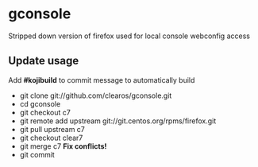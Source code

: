 # gconsole

Stripped down version of firefox used for local console webconfig access

## Update usage
  Add __#kojibuild__ to commit message to automatically build

* git clone git://github.com/clearos/gconsole.git
* cd gconsole
* git checkout c7
* git remote add upstream git://git.centos.org/rpms/firefox.git
* git pull upstream c7
* git checkout clear7
* git merge c7
  __Fix conflicts!__
* git commit

